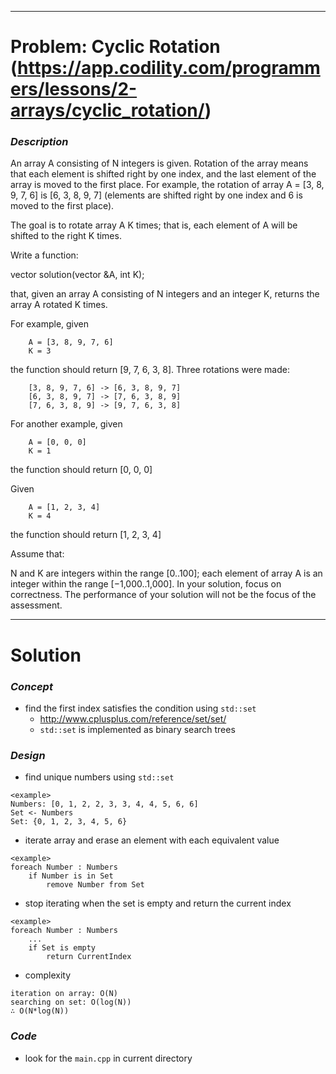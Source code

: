 
---

# Problem: Cyclic Rotation (https://app.codility.com/programmers/lessons/2-arrays/cyclic_rotation/)

### *Description*
An array A consisting of N integers is given. Rotation of the array means that each element is shifted right by one index, and the last element of the array is moved to the first place. For example, the rotation of array A = [3, 8, 9, 7, 6] is [6, 3, 8, 9, 7] (elements are shifted right by one index and 6 is moved to the first place).

The goal is to rotate array A K times; that is, each element of A will be shifted to the right K times.

Write a function:

vector<int> solution(vector<int> &A, int K);

that, given an array A consisting of N integers and an integer K, returns the array A rotated K times.

For example, given

```
    A = [3, 8, 9, 7, 6]
    K = 3
```

the function should return [9, 7, 6, 3, 8]. Three rotations were made:

```
    [3, 8, 9, 7, 6] -> [6, 3, 8, 9, 7]
    [6, 3, 8, 9, 7] -> [7, 6, 3, 8, 9]
    [7, 6, 3, 8, 9] -> [9, 7, 6, 3, 8]
```

For another example, given

```
    A = [0, 0, 0]
    K = 1
```

the function should return [0, 0, 0]

Given

```
    A = [1, 2, 3, 4]
    K = 4
```

the function should return [1, 2, 3, 4]

Assume that:

N and K are integers within the range [0..100];
each element of array A is an integer within the range [−1,000..1,000].
In your solution, focus on correctness. The performance of your solution will not be the focus of the assessment.

---

# Solution

### *Concept*
- find the first index satisfies the condition using `std::set`
    - http://www.cplusplus.com/reference/set/set/
    - `std::set` is implemented as binary search trees

### *Design*
- find unique numbers using `std::set`

```
<example>
Numbers: [0, 1, 2, 2, 3, 3, 4, 4, 5, 6, 6]
Set <- Numbers
Set: {0, 1, 2, 3, 4, 5, 6}
```

- iterate array and erase an element with each equivalent value

```
<example>
foreach Number : Numbers
    if Number is in Set
        remove Number from Set
```

- stop iterating when the set is empty and return the current index

```
<example>
foreach Number : Numbers
    ...
    if Set is empty
        return CurrentIndex
```

- complexity

```
iteration on array: O(N)
searching on set: O(log(N))
∴ O(N*log(N))
```

### *Code*
- look for the `main.cpp` in current directory